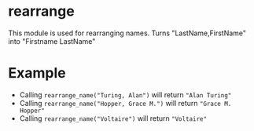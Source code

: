 rearrange
=========

This module is used for rearranging names.
Turns "LastName,FirstName" into "Firstname LastName"

# Example

  * Calling `rearrange_name("Turing, Alan")` will return `"Alan Turing"`
  * Calling `rearrange_name("Hopper, Grace M.")` will return `"Grace M. Hopper"`
  * Calling `rearrange_name("Voltaire")` will return `"Voltaire"`